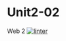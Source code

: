 # Unit2-02
Web 2
[![linter](https://github.com/Seti-Ngabo45/Unit2-02/workflows/linter/badge.svg)](https://github.com/marketplace/actions/super-linter)         

